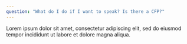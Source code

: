 ```yaml
---
question: "What do I do if I want to speak? Is there a CFP?"
---
```


Lorem ipsum dolor sit amet, consectetur adipiscing elit, sed do eiusmod tempor incididunt ut labore et dolore magna aliqua.
